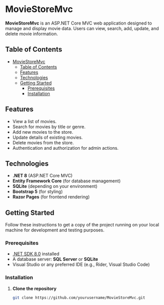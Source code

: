# MovieStoreMvc

**MovieStoreMvc** is an ASP.NET Core MVC web application designed to manage and display movie data. Users can view, search, add, update, and delete movie information.

## Table of Contents

- [MovieStoreMvc](#moviestoremvc)
  - [Table of Contents](#table-of-contents)
  - [Features](#features)
  - [Technologies](#technologies)
  - [Getting Started](#getting-started)
    - [Prerequisites](#prerequisites)
    - [Installation](#installation)

## Features

- View a list of movies.
- Search for movies by title or genre.
- Add new movies to the store.
- Update details of existing movies.
- Delete movies from the store.
- Authentication and authorization for admin actions.

## Technologies

- **.NET 8** (ASP.NET Core MVC)
- **Entity Framework Core** (for database management)
- **SQLite** (depending on your environment)
- **Bootstrap 5** (for styling)
- **Razor Pages** (for frontend rendering)

## Getting Started

Follow these instructions to get a copy of the project running on your local machine for development and testing purposes.

### Prerequisites

- [.NET SDK 8.0](https://dotnet.microsoft.com/download/dotnet/8.0) installed
- A database server: **SQL Server** or **SQLite**
- Visual Studio or any preferred IDE (e.g., Rider, Visual Studio Code)

### Installation

1. **Clone the repository**
   ```bash
   git clone https://github.com/yourusername/MovieStoreMvc.git
   ```
